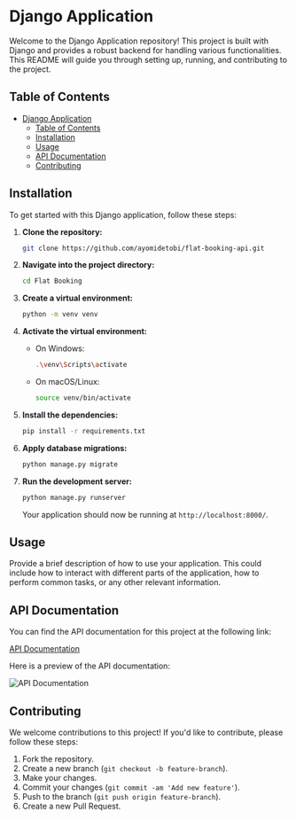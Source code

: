 # Django Application

Welcome to the Django Application repository! This project is built with Django and provides a robust backend for handling various functionalities. This README will guide you through setting up, running, and contributing to the project.

## Table of Contents

- [Django Application](#django-application)
  - [Table of Contents](#table-of-contents)
  - [Installation](#installation)
  - [Usage](#usage)
  - [API Documentation](#api-documentation)
  - [Contributing](#contributing)

## Installation

To get started with this Django application, follow these steps:

1. **Clone the repository:**

    ```bash
    git clone https://github.com/ayomidetobi/flat-booking-api.git
    ```

2. **Navigate into the project directory:**

    ```bash
    cd Flat Booking
    ```

3. **Create a virtual environment:**

    ```bash
    python -m venv venv
    ```

4. **Activate the virtual environment:**

    - On Windows:

        ```bash
        .\venv\Scripts\activate
        ```

    - On macOS/Linux:

        ```bash
        source venv/bin/activate
        ```

5. **Install the dependencies:**

    ```bash
    pip install -r requirements.txt
    ```

6. **Apply database migrations:**

    ```bash
    python manage.py migrate
    ```

7. **Run the development server:**

    ```bash
    python manage.py runserver
    ```

    Your application should now be running at `http://localhost:8000/`.

## Usage

Provide a brief description of how to use your application. This could include how to interact with different parts of the application, how to perform common tasks, or any other relevant information.

## API Documentation

You can find the API documentation for this project at the following link:

[API Documentation](https://app.swaggerhub.com/apis-docs/AYOMIDESTOBSY10/flat-api/1.0.0#/Bookings)

Here is a preview of the API documentation:

![API Documentation](https://res.cloudinary.com/db3jcvkrw/image/upload/v1723285645/flat-api-doc_fidii6.jpg)

## Contributing

We welcome contributions to this project! If you'd like to contribute, please follow these steps:

1. Fork the repository.
2. Create a new branch (`git checkout -b feature-branch`).
3. Make your changes.
4. Commit your changes (`git commit -am 'Add new feature'`).
5. Push to the branch (`git push origin feature-branch`).
6. Create a new Pull Request.